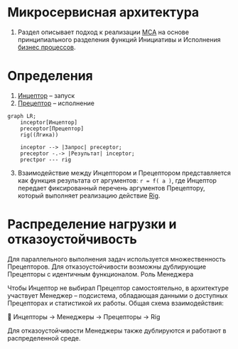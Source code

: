 # Микросервисная архитектура

1. Раздел описывает подход к реализации [МСА](./glossary/МСА.md) на основе 
принципиального разделения функций Инициативы и Исполнения [бизнес процессов](./glossary/Бизнеспроцесс.md).

# Определения

1. [Инцептор](./glossary/Инцептор.md) – запуск
0. [Прецептор](./glossary/Прецептор.md) – исполнение

```
graph LR;
    inceptor[Инцептор]
    preceptor[Прецептор]
    rig((Лгика))

    inceptor --> |Запрос| preceptor;
    preceptor -.-> |Результат| inceptor;
    prectpor --- rig
```


3. Взаимодействие между Инцептором и Прецептором представляется как функция 
результата от аргументов: ```r = f( a )```, где Инцептор передает фиксированный 
перечень аргументов Прецептору, который выполняет реализацию действие 
[Rig](./glossary/Rig.md).

# Распределение нагрузки и отказоустойчивость

Для параллельного выполнения задач используется множественность Прецепторов.
Для отказоустойчивости возможны дублирующие Прецепторы с идентичным функционалом.
Роль Менеджера

Чтобы Инцептор не выбирал Прецептор самостоятельно, в архитектуре участвует Менеджер – подсистема, обладающая данными о доступных Прецепторах и статистикой их работы.
Общая схема взаимодействия:

🔹 Инцепторы → Менеджеры → Прецепторы → Rig

Для отказоустойчивости Менеджеры также дублируются и работают в распределенной среде.


